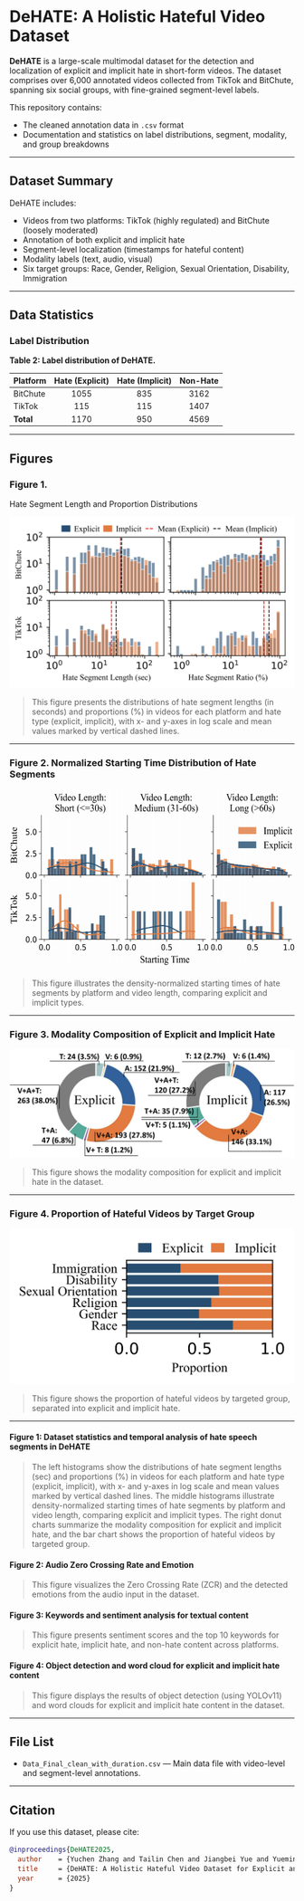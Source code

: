 # DeHATE: A Holistic Hateful Video Dataset

**DeHATE** is a large-scale multimodal dataset for the detection and localization of explicit and implicit hate in short-form videos. The dataset comprises over 6,000 annotated videos collected from TikTok and BitChute, spanning six social groups, with fine-grained segment-level labels.

This repository contains:
- The cleaned annotation data in `.csv` format
- Documentation and statistics on label distributions, segment, modality, and group breakdowns

---

## Dataset Summary

DeHATE includes:
- Videos from two platforms: TikTok (highly regulated) and BitChute (loosely moderated)
- Annotation of both explicit and implicit hate
- Segment-level localization (timestamps for hateful content)
- Modality labels (text, audio, visual)
- Six target groups: Race, Gender, Religion, Sexual Orientation, Disability, Immigration

---

## Data Statistics

### Label Distribution

**Table 2: Label distribution of DeHATE.**

| Platform  | Hate (Explicit) | Hate (Implicit) | Non-Hate |
|-----------|:--------------:|:---------------:|:--------:|
| BitChute  | 1055           | 835             | 3162     |
| TikTok    | 115            | 115             | 1407     |
| **Total** | 1170           | 950             | 4569     |

---

## Figures

### Figure 1. 
Hate Segment Length and Proportion Distributions

![Hate Segment Length and Proportion Distributions](Images/HateSegment_clear.png)

> This figure presents the distributions of hate segment lengths (in seconds) and proportions (%) in videos for each platform and hate type (explicit, implicit), with x- and y-axes in log scale and mean values marked by vertical dashed lines.

---

### Figure 2. Normalized Starting Time Distribution of Hate Segments

![Normalized Starting Time Distribution of Hate Segments](Images/HateStartingTime_clear.png)

> This figure illustrates the density-normalized starting times of hate segments by platform and video length, comparing explicit and implicit types.

---

### Figure 3. Modality Composition of Explicit and Implicit Hate

![Modality Composition of Explicit and Implicit Hate](Images/HateModality_clear.png)

> This figure shows the modality composition for explicit and implicit hate in the dataset.

---

### Figure 4. Proportion of Hateful Videos by Target Group

![Proportion of Hateful Videos by Target Group](Images/HateTargetGroup_clear.png)

> This figure shows the proportion of hateful videos by targeted group, separated into explicit and implicit hate.

---

#### Figure 1: Dataset statistics and temporal analysis of hate speech segments in DeHATE

> The left histograms show the distributions of hate segment lengths (sec) and proportions (%) in videos for each platform and hate type (explicit, implicit), with x- and y-axes in log scale and mean values marked by vertical dashed lines. The middle histograms illustrate density-normalized starting times of hate segments by platform and video length, comparing explicit and implicit types. The right donut charts summarize the modality composition for explicit and implicit hate, and the bar chart shows the proportion of hateful videos by targeted group.

#### Figure 2: Audio Zero Crossing Rate and Emotion

> This figure visualizes the Zero Crossing Rate (ZCR) and the detected emotions from the audio input in the dataset.

#### Figure 3: Keywords and sentiment analysis for textual content

> This figure presents sentiment scores and the top 10 keywords for explicit hate, implicit hate, and non-hate content across platforms.

#### Figure 4: Object detection and word cloud for explicit and implicit hate content

> This figure displays the results of object detection (using YOLOv11) and word clouds for explicit and implicit hate content in the dataset.

---

## File List

- `Data_Final_clean_with_duration.csv` — Main data file with video-level and segment-level annotations.

---

## Citation

If you use this dataset, please cite:

```bibtex
@inproceedings{DeHATE2025,
  author    = {Yuchen Zhang and Tailin Chen and Jiangbei Yue and Yueming Sun and Rahul Singh and Jianbo Jiao and Zeyu Fu},
  title     = {DeHATE: A Holistic Hateful Video Dataset for Explicit and Implicit Hate Detection and Localization},
  year      = {2025}
}
